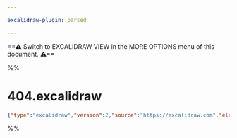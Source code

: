 ```yaml
---

excalidraw-plugin: parsed

---
```

==⚠  Switch to EXCALIDRAW VIEW in the MORE OPTIONS menu of this document. ⚠==


%%
# 404.excalidraw
```json
{"type":"excalidraw","version":2,"source":"https://excalidraw.com","elements":[],"appState":{"gridSize":null,"viewBackgroundColor":"#ffffff"}}
```
%%